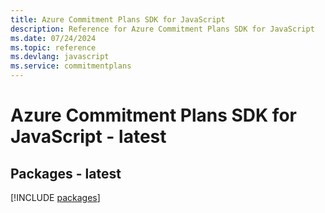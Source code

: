 ```yaml
---
title: Azure Commitment Plans SDK for JavaScript
description: Reference for Azure Commitment Plans SDK for JavaScript
ms.date: 07/24/2024
ms.topic: reference
ms.devlang: javascript
ms.service: commitmentplans
---
```

# Azure Commitment Plans SDK for JavaScript - latest
## Packages - latest
[!INCLUDE [packages](commitment-plans-index.md)]